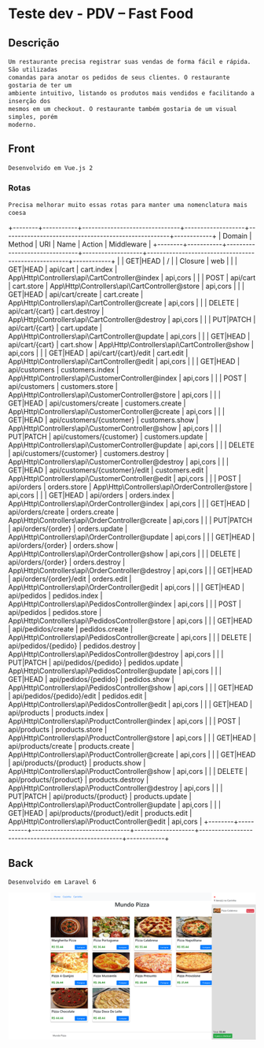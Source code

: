 # Teste dev - PDV – Fast Food

## Descrição

    Um restaurante precisa registrar suas vendas de forma fácil e rápida. São utilizadas
    comandas para anotar os pedidos de seus clientes. O restaurante gostaria de ter um
    ambiente intuitivo, listando os produtos mais vendidos e facilitando a inserção dos
    mesmos em um checkout. O restaurante também gostaria de um visual simples, porém
    moderno.

## Front

    Desenvolvido em Vue.js 2

### Rotas

    Precisa melhorar muito essas rotas para manter uma nomenclatura mais coesa

+--------+-----------+-------------------------------+-------------------+-----------------------------------------------------+------------+
| Domain | Method    | URI                           | Name              | Action                                              | Middleware |
+--------+-----------+-------------------------------+-------------------+-----------------------------------------------------+------------+
|        | GET|HEAD  | /                             |                   | Closure                                             | web        |
|        | GET|HEAD  | api/cart                      | cart.index        | App\Http\Controllers\api\CartController@index       | api,cors   |
|        | POST      | api/cart                      | cart.store        | App\Http\Controllers\api\CartController@store       | api,cors   |
|        | GET|HEAD  | api/cart/create               | cart.create       | App\Http\Controllers\api\CartController@create      | api,cors   |
|        | DELETE    | api/cart/{cart}               | cart.destroy      | App\Http\Controllers\api\CartController@destroy     | api,cors   |
|        | PUT|PATCH | api/cart/{cart}               | cart.update       | App\Http\Controllers\api\CartController@update      | api,cors   |
|        | GET|HEAD  | api/cart/{cart}               | cart.show         | App\Http\Controllers\api\CartController@show        | api,cors   |
|        | GET|HEAD  | api/cart/{cart}/edit          | cart.edit         | App\Http\Controllers\api\CartController@edit        | api,cors   |
|        | GET|HEAD  | api/customers                 | customers.index   | App\Http\Controllers\api\CustomerController@index   | api,cors   |
|        | POST      | api/customers                 | customers.store   | App\Http\Controllers\api\CustomerController@store   | api,cors   |
|        | GET|HEAD  | api/customers/create          | customers.create  | App\Http\Controllers\api\CustomerController@create  | api,cors   |
|        | GET|HEAD  | api/customers/{customer}      | customers.show    | App\Http\Controllers\api\CustomerController@show    | api,cors   |
|        | PUT|PATCH | api/customers/{customer}      | customers.update  | App\Http\Controllers\api\CustomerController@update  | api,cors   |
|        | DELETE    | api/customers/{customer}      | customers.destroy | App\Http\Controllers\api\CustomerController@destroy | api,cors   |
|        | GET|HEAD  | api/customers/{customer}/edit | customers.edit    | App\Http\Controllers\api\CustomerController@edit    | api,cors   |
|        | POST      | api/orders                    | orders.store      | App\Http\Controllers\api\OrderController@store      | api,cors   |
|        | GET|HEAD  | api/orders                    | orders.index      | App\Http\Controllers\api\OrderController@index      | api,cors   |
|        | GET|HEAD  | api/orders/create             | orders.create     | App\Http\Controllers\api\OrderController@create     | api,cors   |
|        | PUT|PATCH | api/orders/{order}            | orders.update     | App\Http\Controllers\api\OrderController@update     | api,cors   |
|        | GET|HEAD  | api/orders/{order}            | orders.show       | App\Http\Controllers\api\OrderController@show       | api,cors   |
|        | DELETE    | api/orders/{order}            | orders.destroy    | App\Http\Controllers\api\OrderController@destroy    | api,cors   |
|        | GET|HEAD  | api/orders/{order}/edit       | orders.edit       | App\Http\Controllers\api\OrderController@edit       | api,cors   |
|        | GET|HEAD  | api/pedidos                   | pedidos.index     | App\Http\Controllers\api\PedidosController@index    | api,cors   |
|        | POST      | api/pedidos                   | pedidos.store     | App\Http\Controllers\api\PedidosController@store    | api,cors   |
|        | GET|HEAD  | api/pedidos/create            | pedidos.create    | App\Http\Controllers\api\PedidosController@create   | api,cors   |
|        | DELETE    | api/pedidos/{pedido}          | pedidos.destroy   | App\Http\Controllers\api\PedidosController@destroy  | api,cors   |
|        | PUT|PATCH | api/pedidos/{pedido}          | pedidos.update    | App\Http\Controllers\api\PedidosController@update   | api,cors   |
|        | GET|HEAD  | api/pedidos/{pedido}          | pedidos.show      | App\Http\Controllers\api\PedidosController@show     | api,cors   |
|        | GET|HEAD  | api/pedidos/{pedido}/edit     | pedidos.edit      | App\Http\Controllers\api\PedidosController@edit     | api,cors   |
|        | GET|HEAD  | api/products                  | products.index    | App\Http\Controllers\api\ProductController@index    | api,cors   |
|        | POST      | api/products                  | products.store    | App\Http\Controllers\api\ProductController@store    | api,cors   |
|        | GET|HEAD  | api/products/create           | products.create   | App\Http\Controllers\api\ProductController@create   | api,cors   |
|        | GET|HEAD  | api/products/{product}        | products.show     | App\Http\Controllers\api\ProductController@show     | api,cors   |
|        | DELETE    | api/products/{product}        | products.destroy  | App\Http\Controllers\api\ProductController@destroy  | api,cors   |
|        | PUT|PATCH | api/products/{product}        | products.update   | App\Http\Controllers\api\ProductController@update   | api,cors   |
|        | GET|HEAD  | api/products/{product}/edit   | products.edit     | App\Http\Controllers\api\ProductController@edit     | api,cors   |
+--------+-----------+-------------------------------+-------------------+-----------------------------------------------------+------------+

## Back

    Desenvolvido em Laravel 6

![Screenshot](screenshot.png)
